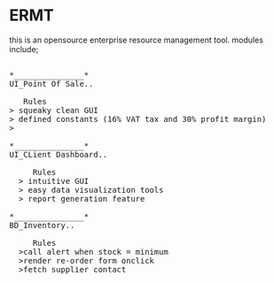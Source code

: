 # ERMT
this is an opensource enterprise resource management tool.
modules include;
<pre>

*_______________*
UI_Point Of Sale..

  <!> Rules
> squeaky clean GUI
> defined constants (16% VAT tax and 30% profit margin)
> 

*_______________*
UI_CLient Dashboard..

    <!> Rules
  > intuitive GUI
  > easy data visualization tools
  > report generation feature
  
*_______________*  
BD_Inventory..
  
    <!> Rules
  >call alert when stock = minimum
  >render re-order form onclick
  >fetch supplier contact

</pre>
